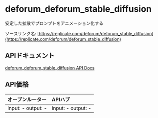 # deforum_deforum_stable_diffusion

安定した拡散でプロンプトをアニメーション化する

ソースリンク名: [https://replicate.com/deforum/deforum_stable_diffusion](https://replicate.com/deforum/deforum_stable_diffusion)

## APIドキュメント

[deforum_deforum_stable_diffusion API Docs](../apis/ja/deforum_deforum_stable_diffusion.md)

## API価格

| オープンルーター | APIハブ |
|:---|:---|
| input: - output: - | input: - output: - |
